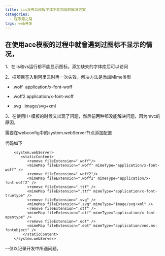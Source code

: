```yaml
---
title: iis发布后模板字体不能加载的解决方案
categories:
  - 程序猿之路
tags: web开发
---
```


## 在使用ace模板的过程中就曾遇到过图标不显示的情况，

1、在iis和vs运行都不能显示图标，添加缺失的字体库后可以访问

2、把项目签入到阿里云时再一次失效，解决方法是添加Mime类型

*   .woff  application/x-font-woff

*   .woff2 application/x-font-woff

*   .svg   image/svg+xml

3、在使用H+模板的时候又出现了问题，然后前两种都没能解决问题，因为mvc的原因，

需要在webconfig中的system.webServer节点添加配置

代码如下

```
    <system.webServer>
       <staticContent>
          <remove fileExtension=".woff"/>
          <mimeMap fileExtension=".woff" mimeType="application/x-font-woff" />
          <remove fileExtension=".woff2"/>
          <mimeMap fileExtension=".woff2" mimeType="application/x-font-woff2" />
          <remove fileExtension=".ttf" />
          <mimeMap fileExtension=".ttf" mimeType="application/x-font-truetype" />
          <remove fileExtension=".svg" />
          <mimeMap fileExtension=".svg" mimeType="image/svg+xml" />
          <remove fileExtension=".otf" />
          <mimeMap fileExtension=".otf" mimeType="application/x-font-opentype" />
          <remove fileExtension=".eot" />
          <mimeMap fileExtension=".eot" mimeType="application/vnd.ms-fontobject" />
        </staticContent>
    </system.webServer>
```
--仅以记录开发中所遇问题。